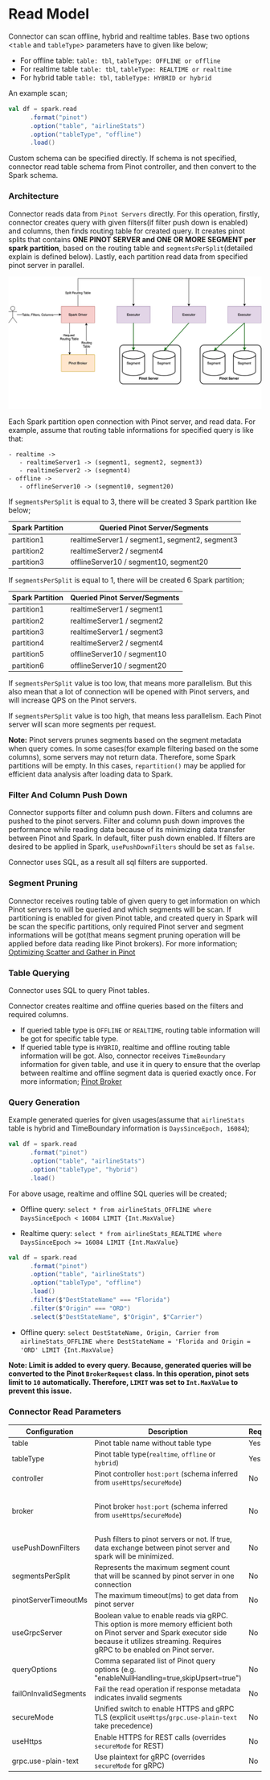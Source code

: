 <!--

    Licensed to the Apache Software Foundation (ASF) under one
    or more contributor license agreements.  See the NOTICE file
    distributed with this work for additional information
    regarding copyright ownership.  The ASF licenses this file
    to you under the Apache License, Version 2.0 (the
    "License"); you may not use this file except in compliance
    with the License.  You may obtain a copy of the License at

      http://www.apache.org/licenses/LICENSE-2.0

    Unless required by applicable law or agreed to in writing,
    software distributed under the License is distributed on an
    "AS IS" BASIS, WITHOUT WARRANTIES OR CONDITIONS OF ANY
    KIND, either express or implied.  See the License for the
    specific language governing permissions and limitations
    under the License.

-->
# Read Model

Connector can scan offline, hybrid and realtime tables. Base two options <`table` and `tableType`> parameters have to given like below;
- For offline table: `table: tbl`, `tableType: OFFLINE or offline`
- For realtime table `table: tbl`, `tableType: REALTIME or realtime`
- For hybrid table `table: tbl`, `tableType: HYBRID or hybrid`

An example scan;

```scala
val df = spark.read
      .format("pinot")
      .option("table", "airlineStats")
      .option("tableType", "offline")
      .load()
```

Custom schema can be specified directly. If schema is not specified, connector read table schema from Pinot controller, and then convert to the Spark schema. 

### Architecture

Connector reads data from `Pinot Servers` directly. For this operation, firstly, connector creates query with given filters(if filter push down is enabled) and columns, then finds routing table for created query. It creates pinot splits that contains **ONE PINOT SERVER and ONE OR MORE SEGMENT per spark partition**, based on the routing table and `segmentsPerSplit`(detailed explain is defined below). Lastly, each partition read data from specified pinot server in parallel.

![Spark-Pinot Connector Architecture](images/spark-pinot-connector-executor-server-interaction.jpg)

Each Spark partition open connection with Pinot server, and read data. For example, assume that routing table informations for specified query is like that:

```
- realtime ->
   - realtimeServer1 -> (segment1, segment2, segment3)
   - realtimeServer2 -> (segment4)
- offline ->
   - offlineServer10 -> (segment10, segment20)
```

If `segmentsPerSplit` is equal to 3, there will be created 3 Spark partition like below;

| Spark Partition  | Queried Pinot Server/Segments |
| ------------- | ------------- |
| partition1  | realtimeServer1 / segment1, segment2, segment3  |
| partition2  | realtimeServer2 / segment4  |
| partition3  | offlineServer10 / segment10, segment20 |

If `segmentsPerSplit` is equal to 1, there will be created 6 Spark partition;

| Spark Partition  | Queried Pinot Server/Segments |
| ------------- | ------------- |
| partition1  | realtimeServer1 / segment1 |
| partition2  | realtimeServer1 / segment2  |
| partition3  | realtimeServer1 / segment3 |
| partition4  | realtimeServer2 / segment4 |
| partition5  | offlineServer10 / segment10 |
| partition6  | offlineServer10 / segment20 |

If `segmentsPerSplit` value is too low, that means more parallelism. But this also mean that a lot of connection will be opened with Pinot servers, and will increase QPS on the Pinot servers. 

If `segmentsPerSplit` value is too high, that means less parallelism. Each Pinot server will scan more segments per request.  

**Note:** Pinot servers prunes segments based on the segment metadata when query comes. In some cases(for example filtering based on the some columns), some servers may not return data. Therefore, some Spark partitions will be empty. In this cases, `repartition()` may be applied for efficient data analysis after loading data to Spark.

### Filter And Column Push Down
Connector supports filter and column push down. Filters and columns are pushed to the pinot servers. Filter and column push down improves the performance while reading data because of its minimizing data transfer between Pinot and Spark. In default, filter push down enabled. If filters are desired to be applied in Spark, `usePushDownFilters` should be set as `false`.

Connector uses SQL, as a result all sql filters are supported. 

### Segment Pruning

Connector receives routing table of given query to get information on which Pinot servers to will be queried and which segments will be scan. If partitioning is enabled for given Pinot table, and created query in Spark will be scan the specific partitions, only required Pinot server and segment informations will be got(that means segment pruning operation will be applied before data reading like Pinot brokers). For more information; [Optimizing Scatter and Gather in Pinot](https://docs.pinot.apache.org/operators/operating-pinot/tuning/routing#optimizing-scatter-and-gather)

### Table Querying
Connector uses SQL to query Pinot tables.

Connector creates realtime and offline queries based on the filters and required columns. 
- If queried table type is `OFFLINE` or `REALTIME`, routing table information will be got for specific table type. 
- If queried table type is `HYBRID`, realtime and offline routing table information will be got. Also, connector receives `TimeBoundary` information for given table, and use it in query to ensure that the overlap between realtime and offline segment data is queried exactly once. For more information; [Pinot Broker](https://docs.pinot.apache.org/basics/components/broker)

### Query Generation

Example generated queries for given usages(assume that `airlineStats` table is hybrid and TimeBoundary information is `DaysSinceEpoch, 16084`); 

```scala
val df = spark.read
      .format("pinot")
      .option("table", "airlineStats")
      .option("tableType", "hybrid")
      .load()
```

For above usage, realtime and offline SQL queries will be created;

- Offline query: `select * from airlineStats_OFFLINE where DaysSinceEpoch < 16084 LIMIT {Int.MaxValue}`

- Realtime query: `select * from airlineStats_REALTIME where DaysSinceEpoch >= 16084 LIMIT {Int.MaxValue}`

```scala
val df = spark.read
      .format("pinot")
      .option("table", "airlineStats")
      .option("tableType", "offline")
      .load()
      .filter($"DestStateName" === "Florida")
      .filter($"Origin" === "ORD")
      .select($"DestStateName", $"Origin", $"Carrier")
```

- Offline query: `select DestStateName, Origin, Carrier from airlineStats_OFFLINE where DestStateName = 'Florida and Origin = 'ORD' LIMIT {Int.MaxValue}`

**Note: Limit is added to every query. Because, generated queries will be converted to the Pinot `BrokerRequest` class. In this operation, pinot sets limit to `10` automatically. Therefore, `LIMIT` was set to `Int.MaxValue` to prevent this issue.**

### Connector Read Parameters
| Configuration         | Description                                                                                                                                                                                                   | Required | Default Value                                         |
|-----------------------|---------------------------------------------------------------------------------------------------------------------------------------------------------------------------------------------------------------| ------------- |-------------------------------------------------------|
| table                 | Pinot table name without table type                                                                                                                                                                           | Yes | -                                                     |
| tableType             | Pinot table type(`realtime`, `offline` or `hybrid`)                                                                                                                                                           | Yes | -                                                     |
| controller            | Pinot controller `host:port` (schema inferred from `useHttps`/`secureMode`)                                                                                             | No | localhost:9000                                        |
| broker                | Pinot broker `host:port` (schema inferred from `useHttps`/`secureMode`)                                                                                                 | No | Fetch broker instances of table from Pinot Controller | 
| usePushDownFilters    | Push filters to pinot servers or not. If true, data exchange between pinot server and spark will be minimized.                                                                                                | No | true                                                  |
| segmentsPerSplit      | Represents the maximum segment count that will be scanned by pinot server in one connection                                                                                                                   | No | 3                                                     | 
| pinotServerTimeoutMs  | The maximum timeout(ms) to get data from pinot server                                                                                                                                                         | No | 10 mins                                               |
| useGrpcServer         | Boolean value to enable reads via gRPC. This option is more memory efficient both on Pinot server and Spark executor side because it utilizes streaming. Requires gRPC to be enabled on Pinot server.         | No | false                                                 |
| queryOptions          | Comma separated list of Pinot query options (e.g. "enableNullHandling=true,skipUpsert=true")                                                                                                                  | No | ""                                                    |
| failOnInvalidSegments | Fail the read operation if response metadata indicates invalid segments                                                                                                                                       | No | false                                                 |
| secureMode            | Unified switch to enable HTTPS and gRPC TLS (explicit `useHttps`/`grpc.use-plain-text` take precedence)                                                                  | No | false                                                |
| useHttps              | Enable HTTPS for REST calls (overrides `secureMode` for REST)                                                                                                            | No | false                                                |
| grpc.use-plain-text   | Use plaintext for gRPC (overrides `secureMode` for gRPC)                                                                                                                | No | true                                                 |
